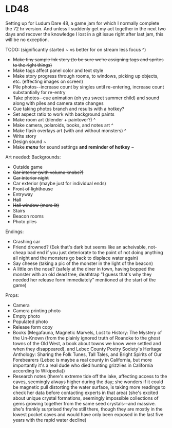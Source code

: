 # LD48
 Setting up for Ludum Dare 48, a game jam for which I normally complete the 72 hr version. And unless I suddenly get my act together in the next two days and recover the knowledge I lost in a git issue right after last jam, this will be no exception.


TODO: (significantly started ~ vs better for on stream less focus ^)
- ~~Make tiny sample Ink story (to be sure we're assigning tags and sprites to the right things)~~
- Make tags affect panel color and text style
- Make story progress through rooms, to windows, picking up objects, etc. (effecting images on screen)
- Pile photos--increase count by singles until re-entering, increase count substantially for re-entry
- Take photos--cue animation (oh you sweet summer child) and sound along with piles and camera state changes
- Cue taking photos branch and results with a hotkey?
- Set aspect ratio to work with background paints
- Make room art (blender + paintover?) ^
- Make camera, polaroids, books, and notes art ^
- Make flash overlays art (with and without monsters) ^
- Write story
- Design sound ~
- Make ***menu*** for sound settings **and reminder of hotkey** ~


Art needed:
Backgrounds:
- Outside game
- ~~Car interior (with volume knobs?)~~
- ~~Car interior night~~
- Car exterior (maybe just for individual ends)
- ~~Front of lighthouse~~
- Entryway
- ~~Hall~~
- ~~Hall window (more lit)~~
- Stairs
- Beacon rooms
- Photo piles

Endings:
- Crashing car
- Friend drowned? (Eek that's dark but seems like an acheivable, not-cheap bad end if you just deteriorate to the point of not doing anything all night and the monsters go back to displace water again)
- Say cheese (taking a pic of the monster in the light of the beacon)
- A little on the nose? (safely at the diner in town, having bopped the monster with an old dead tree, deathtrap "I guess that's why they needed her release form immediately" mentioned at the start of the game)

Props:
- Camera
- Camera printing photo
- Empty photo
- Populated photo
- Release form copy
- Books (Megafauna, Magnetic Marvels, Lost to History: The Mystery of the Un-Known (from the plainly ignored truth of Roanoke to the ghost towns of the Old West, a book about towns we know were settled and when they disappeared), and Lebec County Poetry Society's Heritage Anthology: Sharing the Folk Tunes, Tall Tales, and Bright Spirits of Our Forebearers (Lebec is maybe a real county in California, but more importantly it's a real dude who died hunting grizzlies in California according to Wikipedia))
- Research notes (there's extreme tide off the lake, affecting access to the caves, seemingly always higher during the day; she wonders if it could be magnetic pull distorting the water surface, is taking more readings to check her data before contacting experts in that area) (she's excited about unique crystal formations, seemingly impossible collections of gems growing together from the same seed crystals--and massive. she's frankly surprised they're still there, though they are mostly in the lowest pocket caves and would have only been exposed in the last five years with the rapid water decline)
